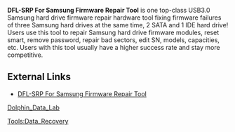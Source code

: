**DFL-SRP For Samsung Firmware Repair Tool** is one top-class USB3.0
Samsung hard drive firmware repair hardware tool fixing firmware
failures of three Samsung hard drives at the same time, 2 SATA and 1 IDE
hard drive! Users use this tool to repair Samsung hard drive firmware
modules, reset smart, remove password, repair bad sectors, edit SN,
models, capacities, etc. Users with this tool usually have a higher
success rate and stay more competitive.

## External Links

- [DFL-SRP For Samsung Firmware Repair
  Tool](http://www.dolphindatalab.com/product/dfl-srp-for-samsung-firmware-repair-tool/)

[Dolphin_Data_Lab](Dolphin_Data_Lab "wikilink")

[Tools:Data_Recovery](Tools:Data_Recovery "wikilink")